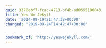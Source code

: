 ```yaml
---
guid: 3370ebf7-fcac-4713-bf4b-ad0595196843
title: Yes We Jekyll
date: '2014-09-19T21:47:32+00:00'
changed: '2019-09-24T14:42:47+00:00'


bookmark_of: 'http://yeswejekyll.com/'
---
```




